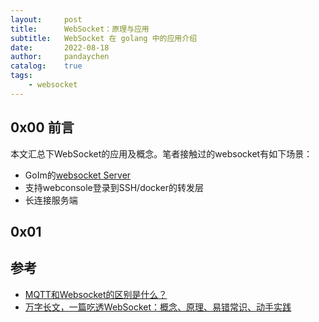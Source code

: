 ```yaml
---
layout:     post
title:      WebSocket：原理与应用
subtitle:   WebSocket 在 golang 中的应用介绍
date:       2022-08-18
author:     pandaychen
catalog:    true
tags:
    - websocket
---
```



##  0x00    前言
本文汇总下WebSocket的应用及概念。笔者接触过的websocket有如下场景：
-   GoIm的[websocket Server](https://github.com/Terry-Mao/goim/blob/master/internal/comet/server_websocket.go)
-   支持webconsole登录到SSH/docker的转发层
-   长连接服务端

##  0x01    




##  参考
-   [MQTT和Websocket的区别是什么？](https://www.zhihu.com/question/21816631)
-   [万字长文，一篇吃透WebSocket：概念、原理、易错常识、动手实践](http://www.52im.net/thread-3713-1-1.html)